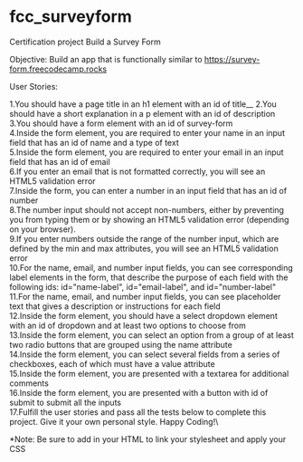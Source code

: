 # fcc_surveyform
Certification project
Build a Survey Form

Objective: Build an app that is functionally similar to https://survey-form.freecodecamp.rocks

User Stories:

1.You should have a page title in an h1 element with an id of title__
2.You should have a short explanation in a p element with an id of description\
3.You should have a form element with an id of survey-form\
4.Inside the form element, you are required to enter your name in an input field that has an id of name and a type of text\
5.Inside the form element, you are required to enter your email in an input field that has an id of email\
6.If you enter an email that is not formatted correctly, you will see an HTML5 validation error\
7.Inside the form, you can enter a number in an input field that has an id of number\
8.The number input should not accept non-numbers, either by preventing you from typing them or by showing an HTML5 validation error (depending on your browser).\
9.If you enter numbers outside the range of the number input, which are defined by the min and max attributes, you will see an HTML5 validation error\
10.For the name, email, and number input fields, you can see corresponding label elements in the form, that describe the purpose of each field with the following ids: id="name-label", id="email-label", and id="number-label"\
11.For the name, email, and number input fields, you can see placeholder text that gives a description or instructions for each field\
12.Inside the form element, you should have a select dropdown element with an id of dropdown and at least two options to choose from\
13.Inside the form element, you can select an option from a group of at least two radio buttons that are grouped using the name attribute\
14.Inside the form element, you can select several fields from a series of checkboxes, each of which must have a value attribute\
15.Inside the form element, you are presented with a textarea for additional comments\
16.Inside the form element, you are presented with a button with id of submit to submit all the inputs\
17.Fulfill the user stories and pass all the tests below to complete this project. Give it your own personal style. Happy Coding!\

*Note: Be sure to add <link rel="stylesheet" href="styles.css"> in your HTML to link your stylesheet and apply your CSS
